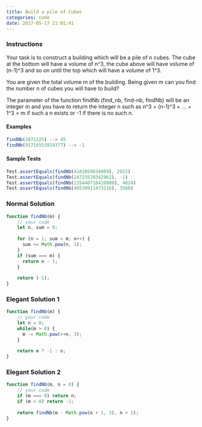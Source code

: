```yaml
---
title: Build a pile of Cubes
categories: code
date: 2017-05-17 21:01:41
---
```

### Instructions
Your task is to construct a building which will be a pile of n cubes. The cube at the bottom will have a volume of n^3, the cube above will have volume of (n-1)^3 and so on until the top which will have a volume of 1^3.

You are given the total volume m of the building. Being given m can you find the number n of cubes you will have to build?

The parameter of the function findNb (find_nb, find-nb, findNb) will be an integer m and you have to return the integer n such as n^3 + (n-1)^3 + ... + 1^3 = m if such a n exists or -1 if there is no such n.

#### Examples

```js
findNb(1071225) --> 45
findNb(91716553919377) --> -1
```

#### Sample Tests

```js
Test.assertEquals(findNb(4183059834009), 2022)
Test.assertEquals(findNb(24723578342962), -1)
Test.assertEquals(findNb(135440716410000), 4824)
Test.assertEquals(findNb(40539911473216), 3568)
```


### Normal Solution

```js
function findNb(m) {
    // your code
    let n, sum = 0;
    
    for (n = 1; sum < m; n++) {
      sum += Math.pow(n, 3);
    }
    if (sum === m) {
      return n - 1;
    }
    
    return (-1);
}
```

### Elegant Solution 1

```js
function findNb(m) {
    // your code
    let n = 0;
    while(m > 0) {
      m -= Math.pow(++n, 3);
    }
    
    return m ? -1 : n;
}
```

### Elegant Solution 2

```js
function findNb(m, n = 0) {
    // your code
    if (m === 0) return n;
    if (m < 0) return -1;
    
    return findNb(m - Math.pow(n + 1, 3), n + 1);
}
```